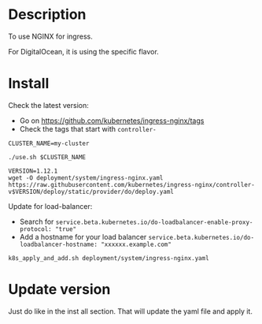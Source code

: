 # Description

To use NGINX for ingress.

For DigitalOcean, it is using the specific flavor.

# Install

Check the latest version:
- Go on https://github.com/kubernetes/ingress-nginx/tags
- Check the tags that start with `controller-`

```
CLUSTER_NAME=my-cluster

./use.sh $CLUSTER_NAME

VERSION=1.12.1
wget -O deployment/system/ingress-nginx.yaml https://raw.githubusercontent.com/kubernetes/ingress-nginx/controller-v$VERSION/deploy/static/provider/do/deploy.yaml

```
Update for load-balancer: 
- Search for `service.beta.kubernetes.io/do-loadbalancer-enable-proxy-protocol: "true"`
- Add a hostname for your load balancer `service.beta.kubernetes.io/do-loadbalancer-hostname: "xxxxxx.example.com"`

```
k8s_apply_and_add.sh deployment/system/ingress-nginx.yaml
```

# Update version

Just do like in the inst all section. That will update the yaml file and apply it.
